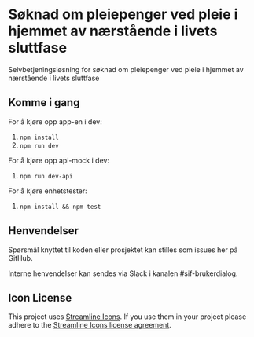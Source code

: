 # Søknad om pleiepenger ved pleie i hjemmet av nærstående i livets sluttfase

Selvbetjeningsløsning for søknad om pleiepenger ved pleie i hjemmet av nærstående i livets sluttfase

## Komme i gang

For å kjøre opp app-en i dev:

1.  `npm install`
2.  `npm run dev`

For å kjøre opp api-mock i dev:

1.  `npm run dev-api`

For å kjøre enhetstester:

1.  `npm install && npm test`

## Henvendelser

Spørsmål knyttet til koden eller prosjektet kan stilles som issues her på GitHub.

Interne henvendelser kan sendes via Slack i kanalen #sif-brukerdialog.

## Icon License

This project uses [Streamline Icons](http://www.streamlineicons.com/). If you use them in your project please adhere to the [Streamline Icons license agreement](http://www.streamlineicons.com/license.html).
